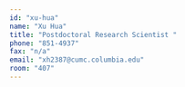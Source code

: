```yaml
---
id: "xu-hua"
name: "Xu Hua"
title: "Postdoctoral Research Scientist "
phone: "851-4937"
fax: "n/a"
email: "xh2387@cumc.columbia.edu"
room: "407"
---
```

